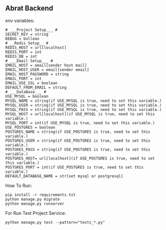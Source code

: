 ## Abrat Backend

env variables:

    # ___Project Setup___ #
    SECRET_KEY = string
    DEBUG = bollean
    # __Redis Setup__ #
    REDIS_HOST = url[localhost]
    REDIS_PORT = int
    REDIS_DB = int
    # ___Email Setup___ #
    EMAIL_HOST = email[sender host mail]
    EMAIL_HOST_USER = email[sender email]
    EMAIL_HOST_PASSWORD = string
    EMAIL_PORT = int
    EMAIL_USE_SSL = boolean
    DEFAULT_FROM_EMAIL = string
    # ___DataBase___ #
    USE_MYSQL = boolean
    MYSQL_NAME = string(if USE_MYSQL is true, need to set this variable.)
    MYSQL_USER = string(if USE_MYSQL is true, need to set this variable.)
    MYSQL_PASS = string(if USE_MYSQL is true, need to set this variable.)
    MYSQL_HOST = url[localhost](if USE_MYSQL is true, need to set this variable.)
    MYSQL_PORT = int(if USE_MYSQL is true, need to set this variable.)
    USE_POSTGRES = boolean
    POSTGRES_NAME = string(if USE_POSTGRES is true, need to set this variable.)
    POSTGRES_USER = string(if USE_POSTGRES is true, need to set this variable.)
    POSTGRES_PASS = string(if USE_POSTGRES is true, need to set this variable.)
    POSTGRES_HOST= url[localhost](if USE_POSTGRES is true, need to set this variable.)
    POSTGRES_PORT = int(if USE_POSTGRES is true, need to set this variable.)
    DEFAULT_DATABASE_NAME = str[set mysql or postgresql]


How To Run:

    pip install -r requirements.txt
    python manage.py migrate
    python manage.py runserver

For Run Test Project Service:

    python manage.py test --pattern="tests_*.py"